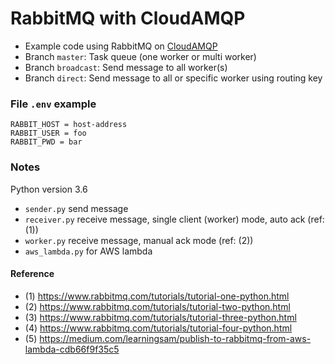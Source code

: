 # RabbitMQ with CloudAMQP

* Example code using RabbitMQ on [CloudAMQP](https://cloudamqp.com)
* Branch `master`: Task queue (one worker or multi worker)
* Branch `broadcast`: Send message to all worker(s)
* Branch `direct`: Send message to all or specific worker using routing key

### File `.env` example

```env
RABBIT_HOST = host-address
RABBIT_USER = foo
RABBIT_PWD = bar
```

### Notes

Python version 3.6

* `sender.py` send message
* `receiver.py` receive message, single client (worker) mode, auto ack (ref: (1))
* `worker.py` receive message, manual ack mode (ref: (2))
* `aws_lambda.py` for AWS lambda

#### Reference

* (1) https://www.rabbitmq.com/tutorials/tutorial-one-python.html
* (2) https://www.rabbitmq.com/tutorials/tutorial-two-python.html
* (3) https://www.rabbitmq.com/tutorials/tutorial-three-python.html
* (4) https://www.rabbitmq.com/tutorials/tutorial-four-python.html
* (5) https://medium.com/learningsam/publish-to-rabbitmq-from-aws-lambda-cdb66f9f35c5